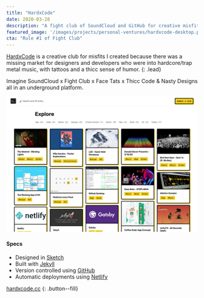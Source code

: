 ```yaml
---
title: "HardxCode"
date: 2020-03-28
description: "A fight club of SoundCloud and GitHub for creative misfits."
featured_image: '/images/projects/personal-ventures/hardxcode-desktop.png'
cta: "Rule #1 of Fight Club"
---
```


[HardxCode][url-hardxcode] is a creative club for misfits I created because there was a missing market for designers and developers who were into hardcore/trap metal music, with tattoos and a thicc sense of humor.
{: .lead}

Imagine SoundCloud x Fight Club x Face Tats x Thicc Code & Nasty Designs all in an underground platform.

[![HardxCode landing page](/images/projects/personal-ventures/hardxcode-desktop.png)](https://hardxcode.cc/)

#### Specs
- Designed in [Sketch][url-sketch]
- Built with [Jekyll][url-jekyll]
- Version controlled using [GitHub][url-github]
- Automatic deployments using [Netlify][url-netlify]

[hardxcode.cc](https://hardxcode.cc/)
{: .button--fill}

[url-hardxcode]: https://hardxcode.cc
[url-github]: https://github.com/
[url-jekyll]: https://jekyllrb.com/
[url-netlify]: https://www.netlify.com/
[url-sketch]: https://www.sketch.com